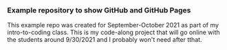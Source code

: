 ### Example repository to show GitHub and GitHub Pages

This example repo was created for September-October 2021 as part of my intro-to-coding class. This is my code-along project that will go online with the students around 9/30/2021 and I probably won't need after tthat.
